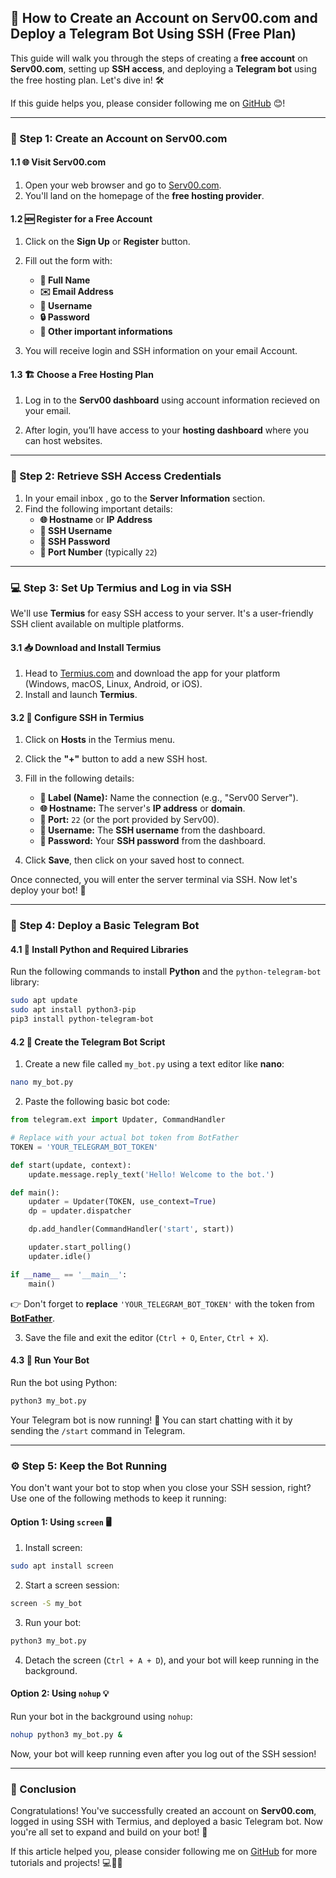 ## 🌟 How to Create an Account on Serv00.com and Deploy a Telegram Bot Using SSH (Free Plan)

This guide will walk you through the steps of creating a **free account** on **Serv00.com**, setting up **SSH access**, and deploying a **Telegram bot** using the free hosting plan. Let's dive in! 🛠️

If this guide helps you, please consider following me on [GitHub](https://github.com/Harshit-shrivastav) 😊!

---

### 📝 Step 1: Create an Account on Serv00.com

#### 1.1 🌐 Visit Serv00.com

1. Open your web browser and go to [Serv00.com](https://serv00.com).
2. You'll land on the homepage of the **free hosting provider**.

#### 1.2 🆕 Register for a Free Account

1. Click on the **Sign Up** or **Register** button.
2. Fill out the form with:
   - **📛 Full Name**
   - **✉️ Email Address**
   - **🔑 Username**
   - **🔒 Password**
   - **🤒 Other important informations**
     
3. You will receive login and SSH information on your email Account. 

#### 1.3 🏗️ Choose a Free Hosting Plan

1. Log in to the **Serv00 dashboard** using account information recieved on your email.

2. After login, you’ll have access to your **hosting dashboard** where you can host websites.

---

### 🔐 Step 2: Retrieve SSH Access Credentials

1. In your email inbox , go to the **Server Information** section.
2. Find the following important details:
   - **🌐 Hostname** or **IP Address**
   - **👤 SSH Username**
   - **🔑 SSH Password**
   - **🔌 Port Number** (typically `22`)

---

### 💻 Step 3: Set Up Termius and Log in via SSH

We'll use **Termius** for easy SSH access to your server. It's a user-friendly SSH client available on multiple platforms.

#### 3.1 📥 Download and Install Termius

1. Head to [Termius.com](https://termius.com) and download the app for your platform (Windows, macOS, Linux, Android, or iOS).
2. Install and launch **Termius**.

#### 3.2 🔌 Configure SSH in Termius

1. Click on **Hosts** in the Termius menu.
2. Click the **"+"** button to add a new SSH host.
3. Fill in the following details:
   - **📌 Label (Name):** Name the connection (e.g., "Serv00 Server").
   - **🌐 Hostname:** The server's **IP address** or **domain**.
   - **🔌 Port:** `22` (or the port provided by Serv00).
   - **👤 Username:** The **SSH username** from the dashboard.
   - **🔑 Password:** Your **SSH password** from the dashboard.

4. Click **Save**, then click on your saved host to connect.

Once connected, you will enter the server terminal via SSH. Now let's deploy your bot! 🤖

---

### 🤖 Step 4: Deploy a Basic Telegram Bot

#### 4.1 🐍 Install Python and Required Libraries

Run the following commands to install **Python** and the `python-telegram-bot` library:

```bash
sudo apt update
sudo apt install python3-pip
pip3 install python-telegram-bot
```

#### 4.2 📄 Create the Telegram Bot Script

1. Create a new file called `my_bot.py` using a text editor like **nano**:

```bash
nano my_bot.py
```

2. Paste the following basic bot code:

```python
from telegram.ext import Updater, CommandHandler

# Replace with your actual bot token from BotFather
TOKEN = 'YOUR_TELEGRAM_BOT_TOKEN'

def start(update, context):
    update.message.reply_text('Hello! Welcome to the bot.')

def main():
    updater = Updater(TOKEN, use_context=True)
    dp = updater.dispatcher

    dp.add_handler(CommandHandler('start', start))

    updater.start_polling()
    updater.idle()

if __name__ == '__main__':
    main()
```

👉 Don't forget to **replace** `'YOUR_TELEGRAM_BOT_TOKEN'` with the token from **[BotFather](https://core.telegram.org/bots#botfather)**.

3. Save the file and exit the editor (`Ctrl + O`, `Enter`, `Ctrl + X`).

#### 4.3 🚀 Run Your Bot

Run the bot using Python:

```bash
python3 my_bot.py
```

Your Telegram bot is now running! 🥳 You can start chatting with it by sending the `/start` command in Telegram.

---

### ⚙️ Step 5: Keep the Bot Running

You don't want your bot to stop when you close your SSH session, right? Use one of the following methods to keep it running:

#### Option 1: Using `screen` 🖥️

1. Install screen:

```bash
sudo apt install screen
```

2. Start a screen session:

```bash
screen -S my_bot
```

3. Run your bot:

```bash
python3 my_bot.py
```

4. Detach the screen (`Ctrl + A + D`), and your bot will keep running in the background.

#### Option 2: Using `nohup` 💡

Run your bot in the background using `nohup`:

```bash
nohup python3 my_bot.py &
```

Now, your bot will keep running even after you log out of the SSH session!

---

### 🎉 Conclusion

Congratulations! You've successfully created an account on **Serv00.com**, logged in using SSH with Termius, and deployed a basic Telegram bot. Now you're all set to expand and build on your bot! 🚀

If this article helped you, please consider following me on [GitHub](https://github.com/Harshit-shrivastav) for more tutorials and projects! 💻👨‍💻
